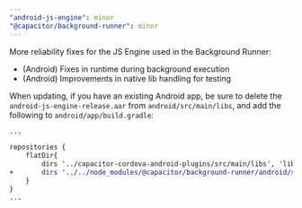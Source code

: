 ```yaml
---
"android-js-engine": minor
"@capacitor/background-runner": minor
---
```


More reliability fixes for the JS Engine used in the Background Runner:
- (Android) Fixes in runtime during background execution
- (Android) Improvements in native lib handling for testing

When updating, if you have an existing Android app, be sure to delete the `android-js-engine-release.aar` from `android/src/main/libs`, and add the following to `android/app/build.gradle`:

```diff
...

repositories {
    flatDir{
        dirs '../capacitor-cordova-android-plugins/src/main/libs', 'libs'
+		dirs '../../node_modules/@capacitor/background-runner/android/src/main/libs', 'libs'
    }
}
...

```
